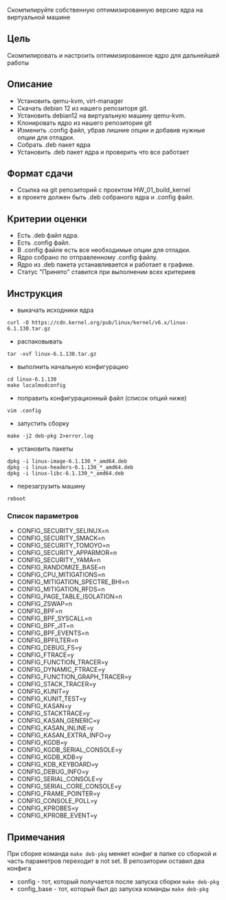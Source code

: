 Скомпилируйте собственную оптимизированную версию ядра на виртуальной машине


## Цель
Скомпилировать и настроить оптимизированное ядро для дальнейшей работы


## Описание
- Установить qemu-kvm, virt-manager
- Скачать debian 12 из нашего репозиторя git.
- Установить debian12 на виртуальную машину qemu-kvm.
- Клонировать ядро из нашего репозитория git
- Изменить .config файл, убрав лишние опции и добавив нужные опции для отладки.
- Собрать .deb пакет ядра
- Установить .deb пакет ядра и проверить что все работает


## Формат сдачи
- Cсылка на git репозиторий с проектом HW_01_build_kernel
- в проекте должен быть .deb собраного ядра и .config файл.


## Критерии оценки
- Есть .deb файл ядра.
- Есть .config файл.
- В .config файле есть все необходимые опции для отладки.
- Ядро собрано по отправленному .config файлу.
- Ядро из .deb пакета устанавливается и работает в графике.
- Статус "Принято" ставится при выполнении всех критериев


## Инструкция
- выкачать исходники ядра
``` shel
curl -O https://cdn.kernel.org/pub/linux/kernel/v6.x/linux-6.1.130.tar.gz
```
- распаковывать
``` shell
tar -xvf linux-6.1.130.tar.gz
```
- выполнить начальную конфигурацию
```shell
cd linux-6.1.130
make localmodconfig
```
- поправить конфигурационный файл (список опций ниже)
``` shell
vim .config
```
- запустить сборку
``` shell
make -j2 deb-pkg 2>error.log
```
- установить пакеты
``` shell
dpkg -i linux-image-6.1.130_*_amd64.deb
dpkg -i linux-headers-6.1.130_*_amd64.deb
dpkg -i linux-libc-6.1.130_*_amd64.deb
```
- перезагрузить машину
``` shell
reboot
```

### Список параметров

- CONFIG_SECURITY_SELINUX=n
- CONFIG_SECURITY_SMACK=n
- CONFIG_SECURITY_TOMOYO=n
- CONFIG_SECURITY_APPARMOR=n
- CONFIG_SECURITY_YAMA=n
- CONFIG_RANDOMIZE_BASE=n
- CONFIG_CPU_MITIGATIONS=n
- CONFIG_MITIGATION_SPECTRE_BHI=n
- CONFIG_MITIGATION_RFDS=n
- CONFIG_PAGE_TABLE_ISOLATION=n
- CONFIG_ZSWAP=n
- CONFIG_BPF=n
- CONFIG_BPF_SYSCALL=n
- CONFIG_BPF_JIT=n
- CONFIG_BPF_EVENTS=n
- CONFIG_BPFILTER=n
- CONFIG_DEBUG_FS=y
- CONFIG_FTRACE=y
- CONFIG_FUNCTION_TRACER=y
- CONFIG_DYNAMIC_FTRACE=y
- CONFIG_FUNCTION_GRAPH_TRACER=y
- CONFIG_STACK_TRACER=y
- CONFIG_KUNIT=y
- CONFIG_KUNIT_TEST=y
- CONFIG_KASAN=y
- CONFIG_STACKTRACE=y
- CONFIG_KASAN_GENERIC=y
- CONFIG_KASAN_INLINE=y
- CONFIG_KASAN_EXTRA_INFO=y
- CONFIG_KGDB=y
- CONFIG_KGDB_SERIAL_CONSOLE=y
- CONFIG_KGDB_KDB=y
- CONFIG_KDB_KEYBOARD=y
- CONFIG_DEBUG_INFO=y
- CONFIG_SERIAL_CONSOLE=y
- CONFIG_SERIAL_CORE_CONSOLE=y
- CONFIG_FRAME_POINTER=y
- CONFIG_CONSOLE_POLL=y
- CONFIG_KPROBES=y
- CONFIG_KPROBE_EVENT=y


## Примечания
При сборке команда `make deb-pkg` меняет конфиг в папке со сборкой и часть параметров переходит в not set.
В репозитории оставил два конфига
- config - тот, который получается после запуска сборки `make deb-pkg`
- config_base - тот, который был до запуска команды `make deb-pkg`